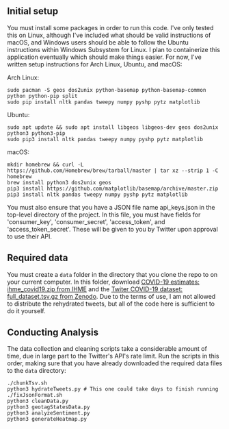 ## Initial setup
You must install some packages in order to run this code. I've only tested this on Linux, although I've included what should be valid instructions of macOS, and Windows users should be able to follow the Ubuntu instructions within Windows Subsystem for Linux. I plan to containerize this application eventually which should make things easier. For now, I've written setup instructions for Arch Linux, Ubuntu, and macOS:

Arch Linux:

    sudo pacman -S geos dos2unix python-basemap python-basemap-common python python-pip split
    sudo pip install nltk pandas tweepy numpy pyshp pytz matplotlib 
Ubuntu:

    sudo apt update && sudo apt install libgeos libgeos-dev geos dos2unix python3 python3-pip
    sudo pip3 install nltk pandas tweepy numpy pyshp pytz matplotlib 
macOS:

    mkdir homebrew && curl -L https://github.com/Homebrew/brew/tarball/master | tar xz --strip 1 -C homebrew
    brew install python3 dos2unix geos
    pip3 install https://github.com/matplotlib/basemap/archive/master.zip
    pip3 install nltk pandas tweepy numpy pyshp pytz matplotlib 
    
You must also ensure that you have a JSON file name api_keys.json in the top-level directory of the project. In this file, you must have fields for 'consumer_key', 'consumer_secret', 'access_token', and 'access_token_secret'. These will be given to you by Twitter upon approval to use their API.

## Required data
You must create a `data` folder in the directory that you clone the repo to on your current computer. In this folder, download [COVID-19 estimates: ihme_covid19.zip from IHME](http://www.healthdata.org/covid/data-downloads) and the [Twiter COVID-19 dataset: full_dataset.tsv.gz from Zenodo](https://zenodo.org/record/3783737). Due to the terms of use, I am not allowed to distribute the rehydrated tweets, but all of the code here is sufficient to do it yourself.

## Conducting Analysis
The data collection and cleaning scripts take a considerable amount of time, due in large part to the Twitter's API's rate limit. Run the scripts in this order, making sure that you have already downloaded the required data files to the `data` directory:

    ./chunkTsv.sh
    python3 hydrateTweets.py # This one could take days to finish running
    ./fixJsonFormat.sh
    python3 cleanData.py
    python3 geotagStatesData.py
    python3 analyzeSentiment.py
    python3 generateHeatmap.py
